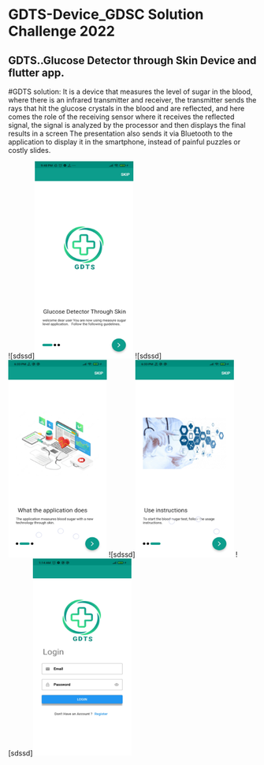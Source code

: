 # GDTS-Device_GDSC Solution Challenge 2022

## GDTS..Glucose Detector through Skin Device and flutter app.

#GDTS solution: 
 It is a device that measures the level of sugar in the blood, where there is an infrared transmitter and receiver, the transmitter sends the rays that hit the glucose crystals in the blood and are reflected, and here comes the role of the receiving sensor where it receives the reflected signal, the signal is analyzed by the processor and then displays the final results in a screen The presentation also sends it via Bluetooth to the application to display it in the smartphone, instead of painful puzzles or costly slides.
 


![sdssd]<img src="https://github.com/ul8ziz/GDTS-Device-_GDSC-Solution-Challenge2022/blob/main/Screenshots/1.jpg" width="200" height="400">
![sdssd]<img src="https://github.com/ul8ziz/GDTS-Device-_GDSC-Solution-Challenge2022/blob/main/Screenshots/2.jpg" width="200" height="400">
![sdssd]<img src="https://github.com/ul8ziz/GDTS-Device-_GDSC-Solution-Challenge2022/blob/main/Screenshots/3.jpg" width="200" height="400">
![sdssd]<img src="https://github.com/ul8ziz/GDTS-Device-_GDSC-Solution-Challenge2022/blob/main/Screenshots/4.jpg" width="200" height="400">
